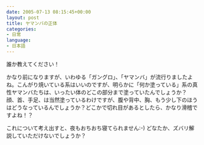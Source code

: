 ```yaml
---
date: 2005-07-13 08:15:45+00:00
layout: post
title: ヤマンバの正体
categories:
- 日常
language:
- 日本語
---
```


誰か教えてください！

かなり前になりますが、いわゆる「ガングロ」、「ヤマンバ」が流行りましたよね。こんがり焼いている系はいいのですが、明らかに「何か塗っている」系の真性ヤマンバたちは、いったい体のどこの部分まで塗っていたんでしょうか？　顔、首、手足、は当然塗っているわけですが、腹や背中、胸、もう少し下のほうはどうなっているんでしょうか？どこかで切れ目があるとしたら、かなり滑稽ですよね！？

これについて考え出すと、夜もおちおち寝てられません:-) どなたか、ズバリ解説していただけないでしょうか？
